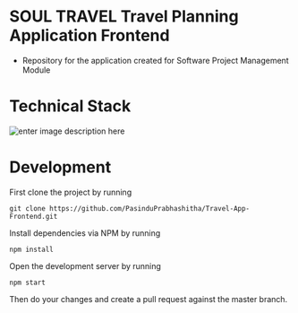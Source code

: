 # SOUL TRAVEL Travel Planning Application Frontend

 - Repository for the application created for Software Project Management Module


# Technical Stack
![enter image description here](https://res.cloudinary.com/sliit45/image/upload/v1665509665/SPMAPP/Orange_Minimal_Illustrative_Reddit_Banner_eaowfg.png)

# Development
First clone the project by running

    git clone https://github.com/PasinduPrabhashitha/Travel-App-Frontend.git

Install dependencies via NPM by running

    npm install

Open the development server by running

    npm start
Then do your changes and create a pull request against the master branch.
